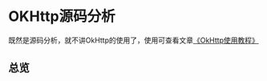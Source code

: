 # OKHttp源码分析

既然是源码分析，就不讲OkHttp的使用了，使用可查看文章[《OkHttp使用教程》](https://www.jianshu.com/p/ca8a982a116b)

## 总览
